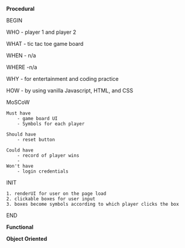 **Procedural**

BEGIN

WHO - player 1 and player 2

WHAT - tic tac toe game board 

WHEN - n/a

WHERE -n/a 

WHY - for entertainment and coding practice 

HOW - by using vanilla Javascript, HTML, and CSS

MoSCoW

    Must have
        - game board UI
        - Symbols for each player

    Should have
        - reset button

    Could have
        - record of player wins
        - 
    Won't have
        - login credentials

INIT

    1. renderUI for user on the page load
    2. clickable boxes for user input
    3. boxes become symbols according to which player clicks the box









END

**Functional**











**Object Oriented**